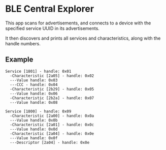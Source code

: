 BLE Central Explorer
===================

This app scans for advertisements, and connects to a device with the specified
service UUID in its advertisements.

It then discovers and prints all services and characteristics, along with the handle
numbers.

Example
-------

```
Service [1801] - handle: 0x01
  -Characteristic [2a05] - handle: 0x02
  ---Value handle: 0x03
  ---CCC - handle: 0x04
  -Characteristic [2b29] - handle: 0x05
  ---Value handle: 0x06
  -Characteristic [2b2a] - handle: 0x07
  ---Value handle: 0x08

Service [1800] - handle: 0x09
  -Characteristic [2a00] - handle: 0x0a
  ---Value handle: 0x0b
  -Characteristic [2a01] - handle: 0x0c
  ---Value handle: 0x0d
  -Characteristic [2a04] - handle: 0x0e
  ---Value handle: 0x0f
  ---Descriptor [2a04] - handle: 0x0e
```